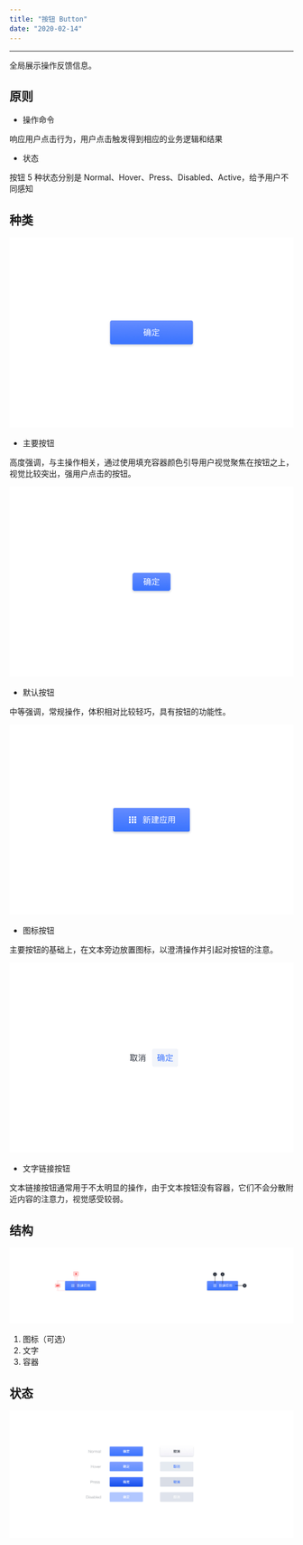 ```yaml
---
title: "按钮 Button"
date: "2020-02-14"
---
```


---

全局展示操作反馈信息。

## 原则

- 操作命令

响应用户点击行为，用户点击触发得到相应的业务逻辑和结果

- 状态

按钮 5 种状态分别是 Normal、Hover、Press、Disabled、Active，给予用户不同感知

## 种类

![button-1](./button-1.jpg)

- 主要按钮

高度强调，与主操作相关，通过使用填充容器颜色引导用户视觉聚焦在按钮之上，视觉比较突出，强用户点击的按钮。

![button-2](./button-2.jpg)

- 默认按钮

中等强调，常规操作，体积相对比较轻巧，具有按钮的功能性。

![button-3](./button-3.jpg)

- 图标按钮

主要按钮的基础上，在文本旁边放置图标，以澄清操作并引起对按钮的注意。

![button-4](./button-4.jpg)

- 文字链接按钮

文本链接按钮通常用于不太明显的操作，由于文本按钮没有容器，它们不会分散附近内容的注意力，视觉感受较弱。

## 结构

![button-5](./button-5.jpg)

1. 图标（可选）
2. 文字
3. 容器

## 状态

![button-6](./button-6.jpg)
